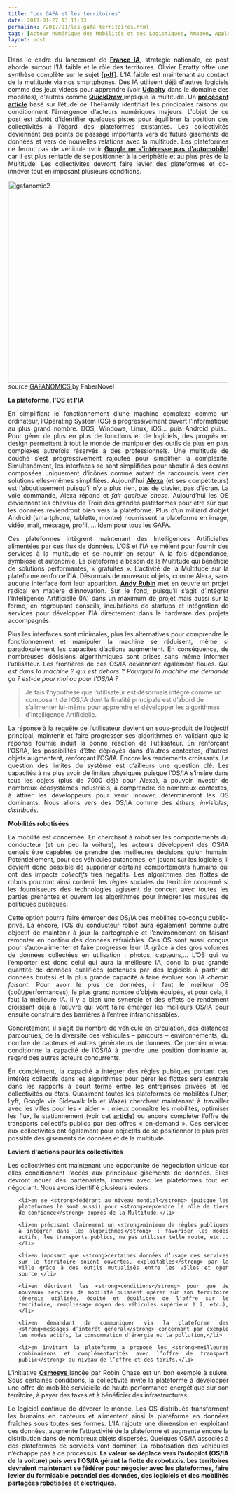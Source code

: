 ```yaml
---
title: "Les GAFA et les territoires"
date: 2017-01-27 13:11:33
permalink: /2017/01/les-gafa-territoires.html
tags: [Acteur numérique des Mobilités et des Logistiques, Amazon, Apple, art de la guerre, assistant de mobilité, autorité des transports, citoyen, collectivité, données réelles, google, gouvernance, management de la mobilité, multitude, pensée complexe, Service de mobilité, stationnement, Territoire Collectivité Etat Europe, waze]
layout: post
---
```


<p style="text-align: justify;">Dans le cadre du lancement de <strong><a href="http://www.economie.gouv.fr/strategie-intelligence-artificielle-France-IA" target="_blank">France IA</a></strong>, stratégie nationale, ce post aborde surtout l’IA faible et le rôle des territoires. Olivier Ezratty offre une synthèse complète sur le sujet [<strong><a href="http://www.oezratty.net/wordpress/wp-content/themes/Ezratty5/forcedownload.php?file=/Files/Publications/Avancees%20intelligence%20artificielle%20Olivier%20Ezratty.pdf" target="_blank">pdf</a></strong>]. L’IA faible est maintenant au contact de la multitude via nos smartphones. Des IA utilisent déjà d'autres logiciels comme des jeux videos pour apprendre (voir <strong><a href="https://www.udacity.com/self-driving-car" target="_blank">Udacity</a></strong> dans le domaine des mobilités), d'autres comme <a href="https://quickdraw.withgoogle.com/#" target="_blank"><strong>QuickDraw</strong> </a>implique la multitude. Un <a href="http://lafabriquedesmobilites.fr/articles/la-fabrique/numerique/" target="_blank"><strong>précédent article</strong></a> basé sur l’étude de TheFamily identifiait les principales raisons qui conditionnent l’émergence d’acteurs numériques majeurs. L'objet de ce post est plutôt d’identifier quelques pistes pour équilibrer la position des collectivités à l’égard des plateformes existantes. Les collectivités deviennent des points de passage importants vers de futurs gisements de données et vers de nouvelles relations avec la multitude. Les plateformes ne feront pas de véhicule (voir <a href="http://transportsdufutur.ademe.fr/2016/10/sinteresse-lautomobile-craindre.html" target="_blank"><strong>Google ne s'intéresse pas d’automobile</strong></a>) car il est plus rentable de se positionner à la périphérie et au plus près de la Multitude. Les collectivités devront faire levier des plateformes et co-innover tout en imposant plusieurs conditions.</p>

<p style="text-align: justify;"><a href="http://transportsdufutur.ademe.fr/wp-content/uploads/sites/6/2017/01/gafanomic2.jpg" rel="attachment wp-att-4774"><img class="aligncenter wp-image-4774 size-full" src="http://transportsdufutur.ademe.fr/wp-content/uploads/sites/6/2017/01/gafanomic2.jpg" alt="gafanomic2" width="617" height="461" /></a>source <a href="http://www.slideshare.net/faberNovel/gafanomics-season-2-4-superpowers-to-outperform-in-the-network-economy" target="_blank">GAFANOMICS </a>by FaberNovel</p>

<p style="text-align: justify;"><!--more--></p>

<p style="text-align: justify;"><strong>La plateforme, l'OS et l'IA</strong></p>

<p style="text-align: justify;">En simplifiant le fonctionnement d’une machine complexe comme un ordinateur, l’Operating System (OS) a progressivement ouvert l’informatique au plus grand nombre. DOS, Windows, Linux, iOS… puis Android puis… Pour gérer de plus en plus de fonctions et de logiciels, des progrès en design permettent à tout le monde de manipuler des outils de plus en plus complexes autrefois réservés à des professionnels. Une multitude de couche s’est progressivement rajoutée pour simplifier la complexité. Simultanément, les interfaces se sont simplifiées pour aboutir à des écrans composées uniquement d’icônes comme autant de raccourcis vers des solutions elles-mêmes simplifiées. Aujourd’hui <a href="http://www.usine-digitale.fr/article/ces-2017-and-the-winner-is-alexa-d-amazon.N484709"><strong>Alexa</strong></a> (et ses compétiteurs) est l’aboutissement puisqu’il n’y a plus rien, pas de clavier, pas d’écran. La voie commande, Alexa répond et <em>fait quelque chose</em>. Aujourd’hui les OS deviennent les chevaux de Troie des grandes plateformes pour être sûr que les données reviendront bien vers la plateforme. Plus d’un milliard d’objet Android (smartphone, tablette, montre) nourrissent la plateforme en image, vidéo, mail, message, profil, … Idem pour tous les GAFA.</p>

<p style="text-align: justify;">Ces plateformes intègrent maintenant des Intelligences Artificielles alimentées par ces flux de données. L’OS et l’IA se mêlent pour fournir des services à la multitude et se nourrir en retour. A la fois dépendance, symbiose et autonomie. La plateforme a besoin de la Multitude qui bénéficie de solutions performantes, « gratuites ». L’activité de la Multitude sur la plateforme renforce l’IA. Désormais de nouveaux objets, comme Alexa, sans aucune interface font leur apparition. <strong><a href="http://transportsdufutur.ademe.fr/2016/02/le-playground-dandy-rubin-est-passionnant.html?hilite=playground" target="_blank">Andy Rubin</a></strong> met en œuvre un projet radical en matière d’innovation. Sur le fond, puisqu’il s’agit d’intégrer l’Intelligence Artificielle (IA) dans un maximum de projet mais aussi sur la forme, en regroupant conseils, incubations de startups et intégration de services pour développer l’IA directement dans le hardware des projets accompagnés.</p>

<p style="text-align: justify;">Plus les interfaces sont minimales, plus les alternatives pour comprendre le fonctionnement et manipuler la machine se réduisent, même si paradoxalement les capacités d’actions augmentent. En conséquence, de nombreuses décisions algorithmiques sont prises sans même informer l’utilisateur. Les frontières de ces OS/IA deviennent également floues. <em>Qui est dans la machine ? qui est dehors ? Pourquoi la machine me demande ça ? est-ce pour moi ou pour l’OS/IA ?</em></p>



<blockquote>Je fais l’hypothèse que l’utilisateur est désormais intégré comme un composant de l’OS/IA dont la finalité principale est d’abord de s’alimenter lui-même pour apprendre et développer les algorithmes d’Intelligence Artificielle.</blockquote>

<p style="text-align: justify;">La réponse à la requête de l’utilisateur devient un sous-produit de l’objectif principal, maintenir et faire progresser ses algorithmes en validant que la réponse fournie induit la bonne réaction de l’utilisateur. En renforçant l’OS/IA, les possibilités d’être déployés dans d’autres contextes, d’autres objets augmentent, renforçant l’OS/IA. Encore les rendements croissants. La question des limites du système est d’ailleurs une question clé. Les capacités à ne plus avoir de limites physiques puisque l’OS/IA s’insère dans tous les objets (plus de 7000 déjà pour Alexa), à pouvoir investir de nombreux écosystèmes industriels, à comprendre de nombreux contextes, à attirer les développeurs pour venir innover, détermineront les OS dominants. Nous allons vers des OS/IA comme des <em>éthers, invisibles, distribués</em>.</p>

<p style="text-align: justify;"><strong>Mobilités robotisées</strong></p>

<p style="text-align: justify;">La mobilité est concernée. En cherchant à robotiser les comportements du conducteur (et un peu la voiture), les acteurs développent des OS/IA censés être capables de prendre des meilleures décisions qu’un humain. Potentiellement, pour ces véhicules autonomes, en jouant sur les logiciels, il devient donc possible de supprimer certains comportements humains qui ont des impacts <em>collectifs</em> très négatifs. Les algorithmes des flottes de robots pourront ainsi contenir les règles sociales du territoire concerné si les fournisseurs des technologies agissent de concert avec toutes les parties prenantes et ouvrent les algorithmes pour intégrer les mesures de politiques publiques.</p>

<p style="text-align: justify;">Cette option pourra faire émerger des OS/IA des mobilités co-conçu public-privé. Là encore, l’OS du conducteur robot aura également comme autre objectif de maintenir à jour la cartographie et l’environnement en faisant remonter en continu des données rafraichies. Ces OS sont aussi conçus pour s’auto-alimenter et faire progresser leur IA grâce à des gros volumes de données collectées en utilisation : photos, capteurs,... L’OS qui va l’emporter est donc celui qui aura la meilleure IA, donc la plus grande quantité de données qualifiées (obtenues par des logiciels à partir de données brutes) et la plus grande capacité à faire évoluer son IA <em>chemin faisant</em>. Pour avoir le plus de données, il faut le meilleur OS (coût/performances), le plus grand nombre d’objets équipés, et pour cela, il faut la meilleure IA. Il y a bien une synergie et des effets de rendement croissant déjà à l’œuvre qui vont faire émerger les meilleurs OS/IA pour ensuite construire des barrières à l’entrée infranchissables.</p>

<p style="text-align: justify;">Concrètement, il s’agit du nombre de véhicule en circulation, des distances parcourues, de la diversité des véhicules – parcours – environnements, du nombre de capteurs et autres générateurs de données. Ce premier niveau conditionne la capacité de l’OS/IA à prendre une position dominante au regard des autres acteurs concurrents.</p>

<p style="text-align: justify;">En complément, la capacité à intégrer des règles publiques portant des intérêts collectifs dans les algorithmes pour gérer les flottes sera centrale dans les rapports à court terme entre les entreprises privées et les collectivités ou états. Quasiment toutes les plateformes de mobilités (Uber, Lyft, Google via Sidewalk lab et Waze) cherchent maintenant à travailler avec les villes pour les « aider » : mieux connaître les mobilités, optimiser les flux, le stationnement (voir cet <a href="http://transportsdufutur.ademe.fr/2017/01/ceci-place-parking.html" target="_blank"><strong>article</strong></a>) ou encore compléter l’offre de transports collectifs publics par des offres « on-demand ». Ces services aux collectivités ont également pour objectifs de se positionner le plus près possible des gisements de données et de la multitude.</p>

<p style="text-align: justify;"><strong>Leviers d'actions pour les collectivités</strong></p>

<p style="text-align: justify;">Les collectivités ont maintenant une opportunité de négociation unique car elles conditionnent l’accès aux principaux gisements de données. Elles devront nouer des partenariats, innover avec les plateformes tout en négociant. Nous avons identifié plusieurs leviers :</p>



<ul style="text-align: justify;">

	<li>en se <strong>fédérant au niveau mondial</strong> (puisque les plateformes le sont aussi) pour <strong>reprendre le rôle de tiers de confiance</strong> auprès de la Multitude,</li>

	<li>en précisant clairement un <strong>minimum de règles publiques à intégrer dans les algorithmes</strong> : favoriser les modes actifs, les transports publics, ne pas utiliser telle route, etc...</li>

	<li>en imposant que <strong>certaines données d’usage des services sur le territoire soient ouvertes, exploitables</strong> par la ville grâce à des outils mutualisés entre les villes et open source,</li>

	<li>en décrivant les <strong>conditions</strong> pour que de nouveaux services de mobilité puissent opérer sur son territoire (énergie utilisée, équité et équilibre de l’offre sur le territoire, remplissage moyen des véhicules supérieur à 2, etc…),</li>

	<li>en demandant de communiquer via la plateforme des <strong>messages d’intérêt général</strong> concernant par exemple les modes actifs, la consommation d’énergie ou la pollution,</li>

	<li>en invitant la plateforme a proposé les <strong>meilleures combinaisons et complémentarités avec l’offre de transport public</strong> au niveau de l’offre et des tarifs.</li>

</ul>

<p style="text-align: justify;">L’initiative <a href="http://osmosys.org/" target="_blank"><strong>Osmosys</strong> </a>lancée par Robin Chase est un bon exemple à suivre. Sous certaines conditions, la collectivité invite la plateforme à développer une offre de mobilité servicielle de haute performance énergétique sur son territoire, à payer des taxes et à bénéficier des infrastructures.</p>

<p style="text-align: justify;">Le logiciel continue de dévorer le monde. Les OS distribués transforment les humains en capteurs et alimentent ainsi la plateforme en données fraîches sous toutes ses formes. L’IA rajoute une dimension en exploitant ces données, augmente l’attractivité de la plateforme et augmente encore la distribution dans de nombreux objets dispersés. Quelques OS/IA associés à des plateformes de services vont dominer. La robotisation des véhicules n’échappe pas à ce processus.<strong> La valeur se déplace vers l’autopilot (OS/IA de la voiture) puis vers l’OS/IA gérant la flotte de robotaxis. Les territoires devraient maintenant se fédérer pour négocier avec les plateformes, faire levier du formidable potentiel des données, des logiciels et des mobilités partagées robotisées et électriques.</strong></p>
